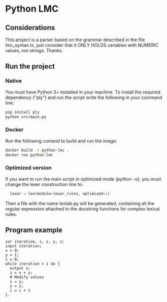 # Python LMC

## Considerations

This project is a parser based on the grammar described in the file lmc_syntax.tx, just consider that it ONLY HOLDS variables with NUMERIC values, not strings. Thanks.

## Run the project

### Native

You must have Python 3+ installed in your machine. To install the required dependency ("ply") and run the script write the following in your command line:

```bash
pip install ply
python src/main.py
```

### Docker

Run the following comand to build and run the image:

```bash
docker build -t python-lmc .
docker run python-lmc
```

### Optimized version

If you want to run the main script in optimized mode (python -o), you must change the lexer construction line to:

```python
  lexer = lex(module=lexer_rules, optimized=1)
```

Then a file with the name lextab.py will be generated, containing all the regular expression attached to the docstring functions for complex lexical rules.

## Program example

```
var iteration, i, x, y, z;
input iteration;
x = 0;
y = 1;
i = 0;
while iteration > i do {
  output x;
  z = x + y;
  # Modify values
  x = y;
  y = z;
  i = i + 1
}.
```
